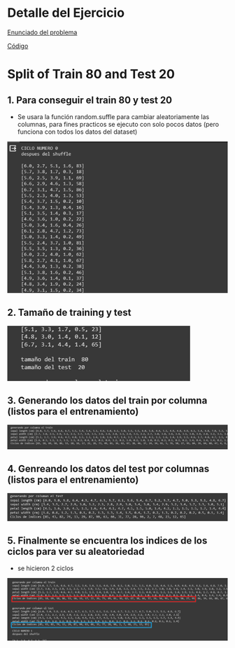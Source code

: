 # Detalle del Ejercicio

[Enunciado del problema](https://github.com/OsvaldoRodriguez/INF-354-2-23-IA-PRIMER-PARCIAL/blob/master/PREGUNTA%209/Enunciado.txt)

[Código](https://github.com/OsvaldoRodriguez/INF-354-2-23-IA-PRIMER-PARCIAL/blob/master/PREGUNTA%209/solucion_pregunta_9.py)

# Split of Train 80 and Test 20

## 1. Para conseguir el train 80 y test 20

- Se usara la función random.suffle para cambiar aleatoriamente las columnas, para fines practicos se ejecuto con solo pocos datos (pero funciona con todos los datos del dataset)

![Solucion](https://github.com/OsvaldoRodriguez/INF-354-2-23-IA-PRIMER-PARCIAL/blob/master/PREGUNTA%209/imagen_1.png)


## 2. Tamaño de training y test

![Solucion](https://github.com/OsvaldoRodriguez/INF-354-2-23-IA-PRIMER-PARCIAL/blob/master/PREGUNTA%209/imagen_2.png)

## 3. Generando los datos del train por columna (listos para el entrenamiento)

![Solucion](https://github.com/OsvaldoRodriguez/INF-354-2-23-IA-PRIMER-PARCIAL/blob/master/PREGUNTA%209/imagen_3.png)

## 4. Genreando los datos del test por columnas (listos para el entrenamiento)

![Solucion](https://github.com/OsvaldoRodriguez/INF-354-2-23-IA-PRIMER-PARCIAL/blob/master/PREGUNTA%209/imagen_4.png)

## 5. Finalmente se encuentra los indices de los ciclos para ver su aleatoriedad

* se hicieron 2 ciclos

![Solucion](https://github.com/OsvaldoRodriguez/INF-354-2-23-IA-PRIMER-PARCIAL/blob/master/PREGUNTA%209/imagen_5.png)

